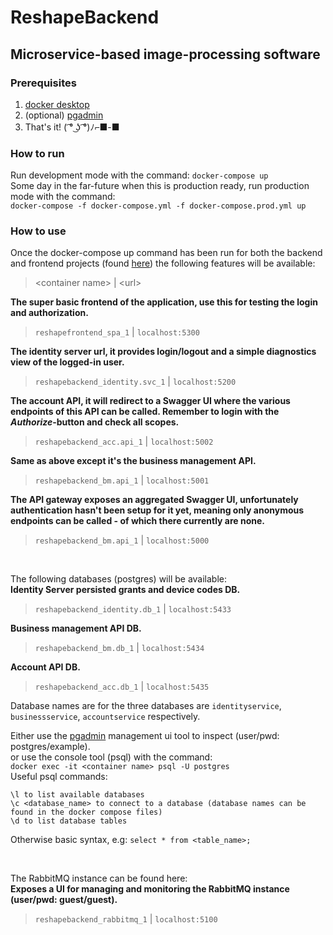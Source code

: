 # ReshapeBackend

## Microservice-based image-processing software

### Prerequisites
1. [docker desktop](https://www.docker.com/products/docker-desktop)
2. (optional) [pgadmin](https://www.pgadmin.org/download/)
3. That's it! ( ͡° ͜ʖ ͡°)ﾉ⌐■-■

### How to run
Run development mode with the command: `docker-compose up`\
Some day in the far-future when this is production ready, run production mode with the command:\
`docker-compose -f docker-compose.yml -f docker-compose.prod.yml up`

### How to use
Once the docker-compose up command has been run for both the backend and frontend projects (found [here](https://github.com/tlien/ReshapeFrontend/))
the following features will be available:

> \<container name> | \<url>

**The super basic frontend of the application, use this for testing the login and authorization.**
> `reshapefrontend_spa_1` | `localhost:5300`

**The identity server url, it provides login/logout and a simple diagnostics view of the logged-in user.**
> `reshapebackend_identity.svc_1` | `localhost:5200`

**The account API, it will redirect to a Swagger UI where the various endpoints of this API can be called. Remember to login with the _Authorize_-button and check all scopes.**
> `reshapebackend_acc.api_1` | `localhost:5002`

**Same as above except it's the business management API.**
> `reshapebackend_bm.api_1` | `localhost:5001`

**The API gateway exposes an aggregated Swagger UI, unfortunately authentication hasn't been setup for it yet, meaning only anonymous endpoints can be called - of which there currently are none.**
> `reshapebackend_bm.api_1` | `localhost:5000`

<br />

The following databases (postgres) will be available:\
**Identity Server persisted grants and device codes DB.**
> `reshapebackend_identity.db_1` | `localhost:5433`

**Business management API DB.**
> `reshapebackend_bm.db_1` | `localhost:5434`

**Account API DB.**
> `reshapebackend_acc.db_1` | `localhost:5435`

Database names are for the three databases are `identityservice`, `businessservice`, `accountservice` respectively.

Either use the [pgadmin](https://www.pgadmin.org/download/) management ui tool to inspect (user/pwd: postgres/example).\
or use the console tool (psql) with the command:\
`docker exec -it <container name> psql -U postgres`\
Useful psql commands:
```
\l to list available databases
\c <database_name> to connect to a database (database names can be found in the docker compose files)
\d to list database tables
```
Otherwise basic syntax, e.g: `select * from <table_name>;`

<br />

The RabbitMQ instance can be found here:\
**Exposes a UI for managing and monitoring the RabbitMQ instance (user/pwd: guest/guest).**
> `reshapebackend_rabbitmq_1` | `localhost:5100`
